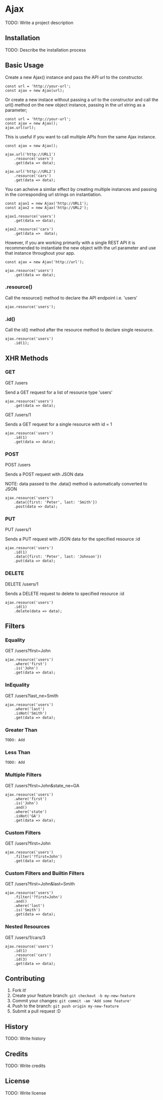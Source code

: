 # Ajax

TODO: Write a project description

## Installation

TODO: Describe the installation process

## Basic Usage

Create a new Ajax() instance and pass the API url to the constructor.
```
const url = 'http://your-url';
const ajax = new Ajax(url);
```
Or create a new instace without passing a url to the constructor and call the url() method on the new object instance, passing in the url string as a parameter;
```
const url = 'http://your-url';
const ajax = new Ajax();
ajax.url(url);
```
This is useful if you want to call multiple APIs from the same Ajax instance.
```
const ajax = new Ajax();

ajax.url('http://URL1')
	.resource('users')
	.get(data => data);

ajax.url('http://URL2')
	.resource('cars')
	.get(data => data);
```
You can acheive a similar effect by creating multiple instances and passing in the corresponding url strings on instantiation.
```
const ajax1 = new Ajax('http://URL1');
const ajax2 = new Ajax('http://URL2');

ajax1.resource('users')
	.get(data => data);

ajax2.resource('cars')
	.get(data =>  data);
```
However, if you are working primarily with a single REST API it is recommended to instantiate the new object with the url parameter and use that instance throughout your app.
```
const ajax = new Ajax('http://url');

ajax.resource('users')
	.get(data => data);
```
### .resource()
Call the resource() method to declare the API endpoint i.e. 'users'
```
ajax.resource('users');
```
### .id()
Call the id() method after the resource method to declare single resource.
```
ajax.resource('users')
	.id(1);
```
## XHR Methods
### GET
GET /users

Send a GET request for a list of resource type 'users'
```
ajax.resource('users')
	.get(data => data);
```
GET /users/1

Sends a GET request for a single resource with id = 1
```
ajax.resource('users')
	.id(1)
	.get(data => data);
```
### POST
POST /users

Sends a POST request with JSON data

NOTE: data passed to the .data() method is automatically converted to JSON
```
ajax.resource('users')
	.data({first: 'Peter', last: 'Smith'})
	.post(data => data);
```
### PUT
PUT /users/1

Sends a PUT request with JSON data for the specified resource :id
```
ajax.resource('users')
	.id(1)
	.data({first: 'Peter', last: 'Johnson'})
	.put(data => data);
```
### DELETE
DELETE /users/1

Sends a DELETE request to delete to specified resource :id
```
ajax.resource('users')
	.id(1)
	.delete(data => data);
```
## Filters
### Equality
GET /users?first=John
```
ajax.resource('users')
	.where('first')
	.is('John')
	.get(data => data);
```
### InEquality
GET /users?last_ne=Smith
```
ajax.resource('users')
	.where('last')
	.isNot('Smith')
	.get(data => data);
```
### Greater Than
```
TODO: Add
```
### Less Than
```
TODO: Add
```
### Multiple Filters
GET /users?first=John&state_ne=GA
```
ajax.resource('users')
	.where('first')
	.is('John')
	.and()
	.where('state')
	.isNot('GA')
	.get(data => data);
```
### Custom Filters
GET /users?first=John
```
ajax.resource('users')
	.filter('?first=John')
	.get(data => data);
```
### Custom Filters and Builtin Filters
GET /users?first=John&last=Smith
```
ajax.resource('users')
	.filter('?first=John')
	.and()
	.where('last')
	.is('Smith')
	.get(data => data);
```

### Nested Resources
GET /users/1/cars/3
```
ajax.resource('users')
	.id(1)
	.resource('cars')
	.id(3)
	.get(data => data);
```

## Contributing

1. Fork it!
2. Create your feature branch: `git checkout -b my-new-feature`
3. Commit your changes: `git commit -am 'Add some feature'`
4. Push to the branch: `git push origin my-new-feature`
5. Submit a pull request :D

## History

TODO: Write history

## Credits

TODO: Write credits

## License

TODO: Write license
